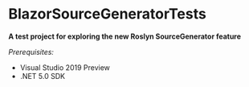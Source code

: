 # BlazorSourceGeneratorTests
**A test project for exploring the new Roslyn SourceGenerator feature**

*Prerequisites:*

- Visual Studio 2019 Preview
- .NET 5.0 SDK
